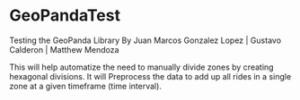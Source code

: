 # GeoPandaTest
Testing the GeoPanda Library
By Juan Marcos Gonzalez Lopez | Gustavo Calderon | Matthew Mendoza

This will help automatize the need to manually divide zones by creating hexagonal divisions.
It will Preprocess the data to add up all rides in a single zone at a given timeframe (time interval).
